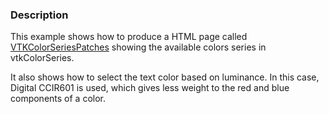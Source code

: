 ### Description

This example shows how to produce a HTML page called [VTKColorSeriesPatches](http://htmlpreview.github.com/?https://kitware.github.io/vtk-examples/blob/master/src/Python/Visualization/VTKColorSeriesPatches.html) showing the available colors series in vtkColorSeries.

It also shows how to select the text color based on luminance. In this case, Digital CCIR601 is used, which gives less weight to the red and blue components of a color.
